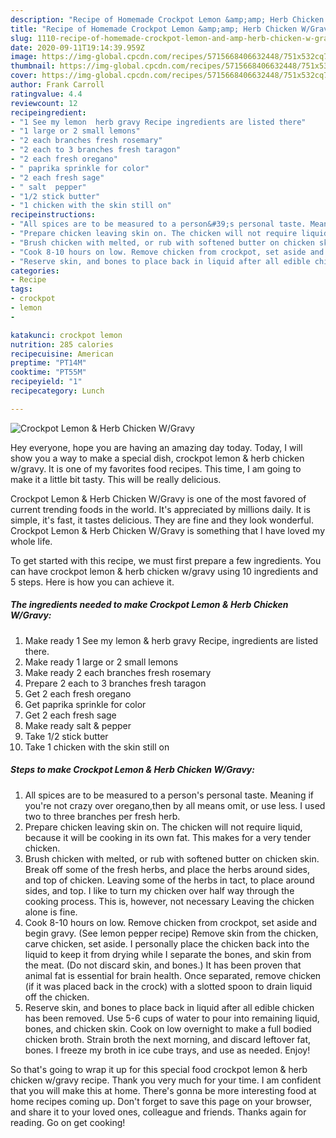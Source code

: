 ```yaml
---
description: "Recipe of Homemade Crockpot Lemon &amp;amp; Herb Chicken W/Gravy"
title: "Recipe of Homemade Crockpot Lemon &amp;amp; Herb Chicken W/Gravy"
slug: 1110-recipe-of-homemade-crockpot-lemon-and-amp-herb-chicken-w-gravy
date: 2020-09-11T19:14:39.959Z
image: https://img-global.cpcdn.com/recipes/5715668406632448/751x532cq70/crockpot-lemon-herb-chicken-wgravy-recipe-main-photo.jpg
thumbnail: https://img-global.cpcdn.com/recipes/5715668406632448/751x532cq70/crockpot-lemon-herb-chicken-wgravy-recipe-main-photo.jpg
cover: https://img-global.cpcdn.com/recipes/5715668406632448/751x532cq70/crockpot-lemon-herb-chicken-wgravy-recipe-main-photo.jpg
author: Frank Carroll
ratingvalue: 4.4
reviewcount: 12
recipeingredient:
- "1 See my lemon  herb gravy Recipe ingredients are listed there"
- "1 large or 2 small lemons"
- "2 each branches fresh rosemary"
- "2 each to 3 branches fresh taragon"
- "2 each fresh oregano"
- " paprika sprinkle for color"
- "2 each fresh sage"
- " salt  pepper"
- "1/2 stick butter"
- "1 chicken with the skin still on"
recipeinstructions:
- "All spices are to be measured to a person&#39;s personal taste. Meaning if you&#39;re not crazy over oregano,then by all means omit, or use less. I used two to three branches per fresh herb."
- "Prepare chicken leaving skin on. The chicken will not require liquid, because it will be cooking in its own fat. This makes for a very tender chicken."
- "Brush chicken with melted, or rub with softened butter on chicken skin. Break off some of the fresh herbs, and place the herbs around sides, and top of chicken. Leaving some of the herbs in tact, to place around sides, and top. I like to turn my chicken over half way through the cooking process. This is, however, not necessary Leaving the chicken alone is fine."
- "Cook 8-10 hours on low. Remove chicken from crockpot, set aside and begin gravy. (See lemon pepper recipe) Remove skin from the chicken,  carve chicken, set aside. I personally place the chicken back into the liquid to keep it from drying while I separate the bones, and skin from the meat. (Do not discard skin, and bones.) It has been proven that animal fat is essential for brain health.  Once separated, remove chicken (if it was placed back in the crock) with a slotted spoon to drain liquid off the chicken."
- "Reserve skin, and bones to place back in liquid after all edible chicken has been removed. Use 5-6 cups of water to pour into remaining liquid, bones, and chicken skin. Cook on low overnight to make a full bodied chicken broth. Strain broth the next morning, and discard leftover fat, bones. I freeze my broth in ice cube trays, and use as needed. Enjoy!"
categories:
- Recipe
tags:
- crockpot
- lemon
- 

katakunci: crockpot lemon  
nutrition: 285 calories
recipecuisine: American
preptime: "PT14M"
cooktime: "PT55M"
recipeyield: "1"
recipecategory: Lunch

---
```



![Crockpot Lemon &amp; Herb Chicken W/Gravy](https://img-global.cpcdn.com/recipes/5715668406632448/751x532cq70/crockpot-lemon-herb-chicken-wgravy-recipe-main-photo.jpg)

Hey everyone, hope you are having an amazing day today. Today, I will show you a way to make a special dish, crockpot lemon &amp; herb chicken w/gravy. It is one of my favorites food recipes. This time, I am going to make it a little bit tasty. This will be really delicious.



Crockpot Lemon &amp; Herb Chicken W/Gravy is one of the most favored of current trending foods in the world. It's appreciated by millions daily. It is simple, it's fast, it tastes delicious. They are fine and they look wonderful. Crockpot Lemon &amp; Herb Chicken W/Gravy is something that I have loved my whole life.


To get started with this recipe, we must first prepare a few ingredients. You can have crockpot lemon &amp; herb chicken w/gravy using 10 ingredients and 5 steps. Here is how you can achieve it.

<!--inarticleads1-->

##### The ingredients needed to make Crockpot Lemon &amp; Herb Chicken W/Gravy:

1. Make ready 1 See my lemon &amp; herb gravy Recipe, ingredients are listed there.
1. Make ready 1 large or 2 small lemons
1. Make ready 2 each branches fresh rosemary
1. Prepare 2 each to 3 branches fresh taragon
1. Get 2 each fresh oregano
1. Get  paprika sprinkle for color
1. Get 2 each fresh sage
1. Make ready  salt &amp; pepper
1. Take 1/2 stick butter
1. Take 1 chicken with the skin still on




<!--inarticleads2-->

##### Steps to make Crockpot Lemon &amp; Herb Chicken W/Gravy:

1. All spices are to be measured to a person&#39;s personal taste. Meaning if you&#39;re not crazy over oregano,then by all means omit, or use less. I used two to three branches per fresh herb.
1. Prepare chicken leaving skin on. The chicken will not require liquid, because it will be cooking in its own fat. This makes for a very tender chicken.
1. Brush chicken with melted, or rub with softened butter on chicken skin. Break off some of the fresh herbs, and place the herbs around sides, and top of chicken. Leaving some of the herbs in tact, to place around sides, and top. I like to turn my chicken over half way through the cooking process. This is, however, not necessary Leaving the chicken alone is fine.
1. Cook 8-10 hours on low. Remove chicken from crockpot, set aside and begin gravy. (See lemon pepper recipe) Remove skin from the chicken,  carve chicken, set aside. I personally place the chicken back into the liquid to keep it from drying while I separate the bones, and skin from the meat. (Do not discard skin, and bones.) It has been proven that animal fat is essential for brain health.  Once separated, remove chicken (if it was placed back in the crock) with a slotted spoon to drain liquid off the chicken.
1. Reserve skin, and bones to place back in liquid after all edible chicken has been removed. Use 5-6 cups of water to pour into remaining liquid, bones, and chicken skin. Cook on low overnight to make a full bodied chicken broth. Strain broth the next morning, and discard leftover fat, bones. I freeze my broth in ice cube trays, and use as needed. Enjoy!




So that's going to wrap it up for this special food crockpot lemon &amp; herb chicken w/gravy recipe. Thank you very much for your time. I am confident that you will make this at home. There's gonna be more interesting food at home recipes coming up. Don't forget to save this page on your browser, and share it to your loved ones, colleague and friends. Thanks again for reading. Go on get cooking!
